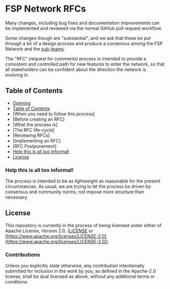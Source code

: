 # FSP Network RFCs

[FSP Network RFCs]: #fsp-network-rfcs

Many changes, including bug fixes and documentation improvements can be implemented and reviewed via the normal GitHub pull request workflow.

Some changes though are "substantial", and we ask that these be put through a bit of a design process and produce a consensus among the FSP Network and the [sub-teams](https://github.com/orgs/FSPNet/teams).

The "RFC" (request for comments) process is intended to provide a consistent and controlled path for new features to enter the network, so that all stakeholders can be confident about the direction the network is evolving in.

## Table of Contents
[Table of Contents]: #table-of-contents

  - [Opening](#fsp-network-rfcs)
  - [Table of Contents]
  - [When you need to follow this process]
  - [Before creating an RFC]
  - [What the process is]
  - [The RFC life-cycle]
  - [Reviewing RFCs]
  - [Implementing an RFC]
  - [RFC Postponement]
  - [Help this is all too informal!]
  - [License]
  

### Help this is all too informal!
[Help this is all too informal!]: #help-this-is-all-too-informal

The process is intended to be as lightweight as reasonable for the present
circumstances. As usual, we are trying to let the process be driven by
consensus and community norms, not impose more structure than necessary.

[Developer discussion forum]: https://teams.microsoft.com/l/channel/19%3abbfd1a9e4d6d4d74b0342ddbe42b06af%40thread.skype/rfsc?groupId=e41f16ab-414b-4f78-aac4-929853cd7171&tenantId=d9452ae1-42f5-4b0c-bf8e-fd531a76743a
[RFC issue tracker]: https://github.com/FSPNET/rfcs/issues
[RFC repository]: https://github.com/FSPNET/rfcs
[sub-team]: https://github.com/orgs/FSPNET/teams

## License
[License]: #license

This repository is currently in the process of being licensed under either of Apache License, Version 2.0, ([LICENSE](LICENSE) or [https://www.apache.org/licenses/LICENSE-2.0](https://www.apache.org/licenses/LICENSE-2.0))

### Contributions

Unless you explicitly state otherwise, any contribution intentionally submitted for inclusion in the work by you, as defined in the Apache-2.0 license, shall be dual licensed as above, without any additional terms or conditions.
